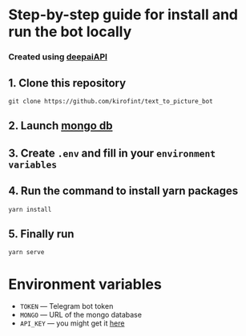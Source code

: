 # Step-by-step guide for install and run the bot locally
### Created using [deepaiAPI](https://deepai.org/machine-learning-model/text2img)
## 1. Clone this repository
```
git clone https://github.com/kirofint/text_to_picture_bot
```
## 2. Launch [mongo db](https://www.mongodb.com/)
## 3. Create `.env` and fill in your `environment variables`
## 4. Run the command to install yarn packages
```
yarn install
```
## 5. Finally run
```
yarn serve
```

# Environment variables

- `TOKEN` — Telegram bot token
- `MONGO` — URL of the mongo database
- `API_KEY` — you might get it [here](https://deepai.org/machine-learning-model/text2img)
